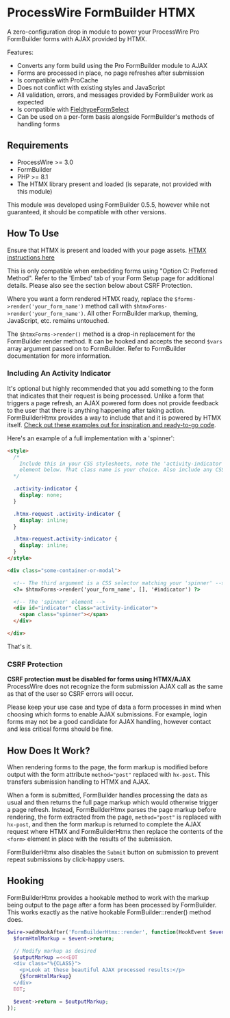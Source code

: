 # ProcessWire FormBuilder HTMX

A zero-configuration drop in module to power your ProcessWire Pro FormBuilder forms with AJAX provided by HTMX.

Features:

- Converts any form build using the Pro FormBuilder module to AJAX
- Forms are processed in place, no page refreshes after submission
- Is compatible with ProCache
- Does not conflict with existing styles and JavaScript
- All validation, errors, and messages provided by FormBuilder work as expected
- Is compatible with [FieldtypeFormSelect](https://github.com/SkyLundy/FieldtypeFormSelect)
- Can be used on a per-form basis alongside FormBuilder's methods of handling forms

## Requirements

- ProcessWire >= 3.0
- FormBuilder
- PHP >= 8.1
- The HTMX library present and loaded (is separate, not provided with this module)

This module was developed using FormBuilder 0.5.5, however while not guaranteed, it should be compatible with other versions.

## How To Use
Ensure that HTMX is present and loaded with your page assets. [HTMX instructions here](https://htmx.org/docs/#installing)

This is only compatible when embedding forms using "Option C: Preferred Method". Refer to the 'Embed' tab of your Form Setup page for additional details. Please also see the section below about CSRF Protection.

Where you want a form rendered HTMX ready, replace the `$forms->render('your_form_name')` method call with `$htmxForms->render('your_form_name')`. All other FormBuilder markup, theming, JavaScript, etc. remains untouched.

The `$htmxForms->render()` method is a drop-in replacement for the FormBuilder render method. It can be hooked and accepts the second `$vars` array argument passed on to FormBuilder. Refer to FormBuilder documentation for more information.

### Including An Activity Indicator
It's optional but highly recommended that you add something to the form that indicates that their request is being processed. Unlike a form that triggers a page refresh, an AJAX powered form does not provide feedback to the user that there is anything happening after taking action. FormBuilderHtmx provides a way to include that and it is powered by HTMX itself. [Check out these examples out for inspiration and ready-to-go code](https://cssloaders.github.io/).

Here's an example of a full implementation with a 'spinner':

```html
<style>
  /*
    Include this in your CSS stylesheets, note the 'activity-indicator` class name on the 'spinner'
    element below. That class name is your choice. Also include any CSS your 'spinner' may need
  */

  .activity-indicator {
    display: none;
  }

  .htmx-request .activity-indicator {
    display: inline;
  }

  .htmx-request.activity-indicator {
    display: inline;
  }
</style>

<div class="some-container-or-modal">

  <!-- The third argument is a CSS selector matching your 'spinner' -->
  <?= $htmxForms->render('your_form_name', [], '#indicator') ?>

  <!-- The 'spinner' element -->
  <div id="indicator" class="activity-indicator">
    <span class="spinner"></span>
  </div>

</div>
```

That's it.

### CSRF Protection
**CSRF protection must be disabled for forms using HTMX/AJAX**
ProcessWire does not recognize the form submission AJAX call as the same as that of the user so CSRF errors will occur.

Please keep your use case and type of data a form processes in mind when choosing which forms to enable AJAX submissions. For example, login forms may not be a good candidate for AJAX handling, however contact and less critical forms should be fine.

## How Does It Work?

When rendering forms to the page, the form markup is modified before output with the form attribute `method="post"` replaced with `hx-post`. This transfers submission handling to HTMX and AJAX.

When a form is submitted, FormBuilder handles processing the data as usual and then returns the full page markup which would otherwise trigger a page refresh. Instead, FormBuilderHtmx parses the page markup before rendering, the form extracted from the page, `method="post"` is replaced with `hx-post`, and then the form markup is returned to complete the AJAX request where HTMX and FormBuilderHtmx then replace the contents of the `<form>` element in place with the results of the submission.

FormBuilderHtmx also disables the `Submit` button on submission to prevent repeat submissions by click-happy users.

## Hooking

FormBuilderHtmx provides a hookable method to work with the markup being output to the page after a form has been processed by FormBuilder. This works exactly as the native hookable FormBuilder::render() method does.

```php
$wire->addHookAfter('FormBuilderHtmx::render', function(HookEvent $event) {
  $formHtmlMarkup = $event->return;

  // Modify markup as desired
  $outputMarkup =<<<EOT
  <div class="%{CLASS}">
    <p>Look at these beautiful AJAX processed results:</p>
    {$formHtmlMarkup}
  </div>
  EOT;

  $event->return = $outputMarkup;
});
```